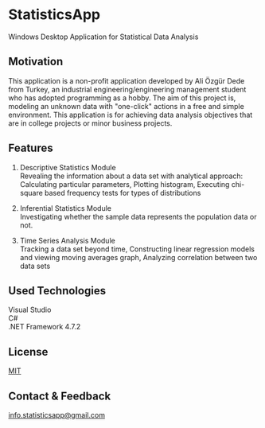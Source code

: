 # StatisticsApp

Windows Desktop Application for Statistical Data Analysis

## Motivation

This application is a non-profit application developed by Ali Özgür Dede from Turkey, an industrial engineering/engineering management student who has adopted programming as a hobby.
The aim of this project is, modeling an unknown data with "one-click" actions in a free and simple environment. 
This application is for achieving data analysis objectives that are in college projects or minor business projects.

## Features

1. Descriptive Statistics Module  
Revealing the information about a data set with analytical approach: Calculating particular parameters, Plotting histogram, Executing chi-square based frequency tests for types of distributions

2. Inferential Statistics Module  
Investigating whether the sample data represents the population data or not.

3. Time Series Analysis Module  
Tracking a data set beyond time, Constructing linear regression models and viewing moving averages graph, Analyzing correlation between two data sets

## Used Technologies
Visual Studio  
C#  
.NET Framework 4.7.2

## License
[MIT](https://choosealicense.com/licenses/mit/)

## Contact & Feedback
info.statisticsapp@gmail.com
